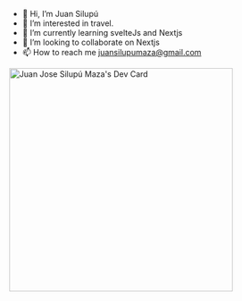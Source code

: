 - 👋 Hi, I’m Juan Silupú
- 👀 I’m interested in travel.
- 🌱 I’m currently learning svelteJs and Nextjs
- 💞️ I’m looking to collaborate on Nextjs
- 📫 How to reach me juansilupumaza@gmail.com

<a href="https://app.daily.dev/naviz"><img src="https://api.daily.dev/devcards/fe9dbd9cb44d476d8e96a89b6ffddd3a.png?r=wi5" width="400" alt="Juan Jose Silupú Maza's Dev Card"/></a>

<!---
NavizDev/NavizDev is a ✨ special ✨ repository because its `README.md` (this file) appears on your GitHub profile.
You can click the Preview link to take a look at your changes.
--->
